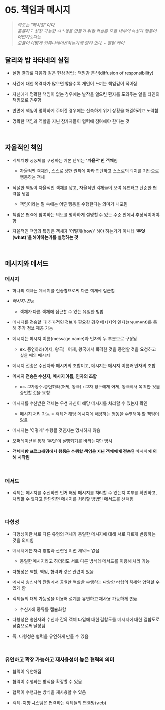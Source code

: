 # 05. 책임과 메시지

> *의도는 "메시징"이다. <br> 훌륭하고 성장 가능한 시스템을 만들기 위한 핵심은 모듈 내부의 속성과 행동이 어떤가보다는 <br>
> 모듈이 어떻게 커뮤니케이션하는가에 달려 있다. - 앨런 케이*


## 달리와 밥 라타네의 실험
- 실험 결과로 다음과 같은 현상 정립 : 책임감 분산(diffusion of responsibility)

- 사건에 대한 목격자가 많으면 많을수록 개인이 느끼는 책임감이 적어짐
- 자신에게 명확한 책임이 없는 경우에는 발작을 일으킨 환자를 도와주는 일을 타인의 책임으로 간주함
- 반면에 책임이 명확하게 주어진 경우에는 신속하게 위기 상황을 해결하려고 노력함
- 명확한 책임과 역할을 지닌 참가자들이 협력에 참여해야 한다는 것   

<br>

## 자율적인 책임
- 객체지향 공동체를 구성하는 기본 단위는 **'자율적'인 객체**임

   - 자율적인 객체란, 스스로 정한 원칙에 따라 판단하고 스스로의 의지를 기반으로 행동하는 객체


- 적절한 책임이 자율적인 객체를 낳고, 자율적인 객체들이 모여 유연하고 단순한 협력을 낳음
   - 책임이라는 말 속에는 어떤 행동을 수행한다는 의미가 내포됨
- 책임은 협력에 참여하는 의도를 명확하게 설명할 수 있는 수준 안에서 추상적이어야 함
- 자율적인 책임의 특징은 객체가 '어떻게(how)' 해야 하는가가 아니라 **'무엇(what)'을 해야하는가를 설명하는 것**


<br>

## 메시지와 메서드

### 메시지
- 하나의 객체는 메시지를 전송함으로써 다른 객체에 접근함

- *메시지-전송*
   -  객체가 다른 객체에 접근할 수 있는 유일한 방법
   
- 메시지를 전송할 때 추가적인 정보가 필요한 경우 메시지의 인자(argument)를 통해 추가 정보 제공 가능
- 메시지는 메시지 이름(message name)과 인자의 두 부분으로 구성됨
  - ex. 증언하라(어제, 왕국) : 어제, 왕국에서 목격한 것을 증언할 것을 요청하고 싶을 때의 메시지
- 메시지 전송은 수신자와 메시지의 조합이고, 메시지는 메시지 이름과 인자의 조합
- **메시지 전송은 수신자, 메시지 이름, 인자의 조합**
   - ex. 모자장수.증언하라(어제, 왕국) : 모자 장수에게 어제, 왕국에서 목격한 것을 증언할 것을 요청
- 메시지를 수신받은 객체는 우선 자신이 해당 메시지를 처리할 수 있는지 확인
   - 메시지 처리 가능 = 객체가 해당 메시지에 해당하는 행동을 수행해야 할 책임이 있음
- 메시지는 '어떻게' 수행될 것인지는 명시하지 않음
- 오퍼레이션을 통해 '무엇'이 실행되기를 바라는지만 명시
- **객체지향 프로그래밍에서 행동은 수행할 책임을 지닌 객체에게 전송된 메시지에 의해 시작됨**

<br>

### 메서드
- 객체는 메시지를 수신하면 먼저 해당 메시지를 처리할 수 있는지 여부를 확인하고, <br> 처리할 수 있다고 판단되면 메시지를 처리할 방법인 메서드를 선택힘

<br>

### 다형성
- 다형성이란 서로 다른 유형의 객체가 동일한 메시지에 대해 서로 다르게 반응하는 것을 의미함

- 메시지에는 처리 방법과 관련된 어떤 제약도 없음
   - 동일한 메시지라고 하더라도 서로 다른 방식의 메서드를 이용해 처리 가능
- 다형성은 역할, 책임, 협력과 깊은 관련이 있음
- 메시지 송신자의 관점에서 동일한 역할을 수행하는 다양한 타입의 객체와 협력할 수 있게 함
- 객체들의 대체 가능성을 이용해 설계를 유연하고 재사용 가능하게 만듦
    - 수신자의 종류를 캡슐화함
- 다형성은 송신자와 수신자 간의 객체 타입에 대한 결합도를 메시지에 대한 결합도로 낮춤으로써 달성됨
- 즉, 다형성은 협력을 유연하게 만들 수 있음

<br>

### 유연하고 확장 가능하고 재사용성이 높은 협력의 의미
- 협력이 유연해짐

- 협력이 수행되는 방식을 확장할 수 있음
- 협력이 수행되는 방식을 재사용할 수 있음
- 객체-지향 시스템은 협력하는 객체들의 연결망(web)

<br>

